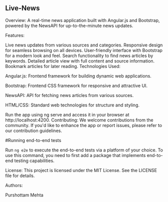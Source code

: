 ## Live-News
Overview:
A real-time news application built with Angular.js and Bootstrap, powered by the NewsAPI for up-to-the-minute news updates.

Features:

Live news updates from various sources and categories.
Responsive design for seamless browsing on all devices.
User-friendly interface with Bootstrap for a modern look and feel.
Search functionality to find news articles by keywords.
Detailed article view with full content and source information.
Bookmark articles for later reading.
Technologies Used:

Angular.js: Frontend framework for building dynamic web applications.

Bootstrap: Frontend CSS framework for responsive and attractive UI.

NewsAPI: API for fetching news articles from various sources.

HTML/CSS: Standard web technologies for structure and styling.

Run the app using ng serve and access it in your browser at http://localhost:4200.
Contributing:
We welcome contributions from the community. If you'd like to enhance the app or report issues, please refer to our contribution guidelines.


#Running end-to-end tests

Run `ng e2e` to execute the end-to-end tests via a platform of your choice. To use this command, you need to first add a package that implements end-to-end testing capabilities.

License:
This project is licensed under the MIT License. See the LICENSE file for details.

Authors:

Purshottam Mehta
